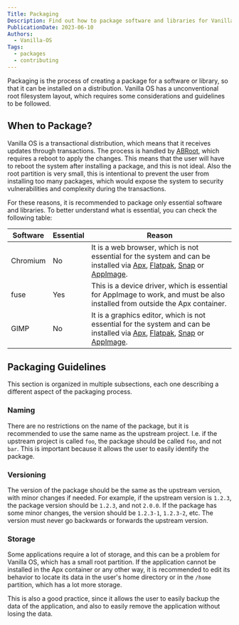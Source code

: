 ```yaml
---
Title: Packaging 
Description: Find out how to package software and libraries for Vanilla OS.
PublicationDate: 2023-06-10
Authors: 
  - Vanilla-OS
Tags:
  - packages
  - contributing
---
```


Packaging is the process of creating a package for a software or library, so that
it can be installed on a distribution. Vanilla OS has a unconventional root
filesystem layout, which requires some considerations and guidelines to be
followed.

## When to Package?

Vanilla OS is a transactional distribution, which means that it receives
updates through transactions. The process is handled by [ABRoot](/docs/ABRoot),
which requires a reboot to apply the changes. This means that the user will
have to reboot the system after installing a package, and this is not ideal.
Also the root partition is very small, this is intentional to prevent the user
from installing too many packages, which would expose the system to security
vulnerabilities and complexity during the transactions.

For these reasons, it is recommended to package only essential software and
libraries. To better understand what is essential, you can check the following
table:

| Software | Essential | Reason                                                                                                                                                                                                                                                    |
| -------- | --------- | --------------------------------------------------------------------------------------------------------------------------------------------------------------------------------------------------------------------------------------------------------- |
| Chromium | No        | It is a web browser, which is not essential for the system and can be installed via [Apx](/docs/apx), [Flatpak](https://handbook.vanillaos.org/2022/12/09/install-flatpaks.html), [Snap](https://snapcraft.io/) or [AppImage](https://appimage.org/).     |
| fuse     | Yes       | This is a device driver, which is essential for AppImage to work, and must be also installed from outside the Apx container.                                                                                                                              |
| GIMP     | No        | It is a graphics editor, which is not essential for the system and can be installed via [Apx](/docs/apx), [Flatpak](https://handbook.vanillaos.org/2022/12/09/install-flatpaks.html), [Snap](https://snapcraft.io/) or [AppImage](https://appimage.org/). |

## Packaging Guidelines

This section is organized in multiple subsections, each one describing a
different aspect of the packaging process.

### Naming

There are no restrictions on the name of the package, but it is recommended to
use the same name as the upstream project. I.e. if the upstream project is
called `foo`, the package should be called `foo`, and not `bar`. This is
important because it allows the user to easily identify the package.

### Versioning

The version of the package should be the same as the upstream version, with
minor changes if needed. For example, if the upstream version is `1.2.3`, the
package version should be `1.2.3`, and not `2.0.0`. If the package has some
minor changes, the version should be `1.2.3-1`, `1.2.3-2`, etc. The version
must never go backwards or forwards the upstream version.

### Storage

Some applications require a lot of storage, and this can be a problem for
Vanilla OS, which has a small root partition. If the application cannot be
installed in the Apx container or any other way, it is recommended to edit
its behavior to locate its data in the user's home directory or in the `/home`
partition, which has a lot more storage.

This is also a good practice, since it allows the user to easily backup the
data of the application, and also to easily remove the application without
losing the data.
